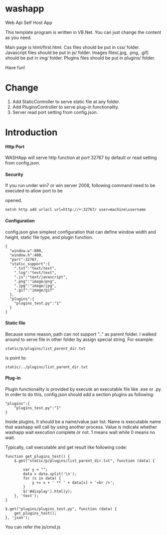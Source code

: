 washapp
=======

Web Api Self Host App

This template program is written in VB.Net.
You can just change the content as you need.

Main page is html/first.html.
Css files should be put in css/ folder.
Javascript files should be put in js/ folder.
Images files(.jpg, .png, .gif) should be put in img/ folder.
Plugins files should be put in plugins/ folder.

Have fun!


Change
=======
1. Add StaticController to serve static file at any folder.
2. Add PluginsController to serve plug-in functionality.
3. Server read port setting from config.json.


Introduction
=======
#### Http Port
WASHApp will serve http function at port 32767 by default or read setting from config.json.

#### Security
If you run under win7 or win server 2008, following command need to be executed to allow port to be 

opened.

    netsh http add urlacl url=http://+:32767/ user=machine\username

#### Configuration
config.json give simplest configuration that can define window width and height, static file type, and plugin function.

    {
      "window.w":800,
      "window.h":400,
      "port":32767,
      "static_support":{
        ".txt":"text/text",
        ".log":"text/text",
        ".js":"text/javascript",
        ".png":"image/png",
        ".jpg":"image/jpg",
        ".gif":"image/gif"
      },
      "plugins":{
        "plugins_test.py":"1"
      }
    }

#### Static file
Because some reason, path can not support ".." as parent folder. I walked around to serve file in other folder by assign special string. For example:

    static/p/plugins/list_parent_dir.txt

is point to:

    static/../plugins/list_parent_dir.txt

#### Plug-in

Plugin functionality is provided by execute an executable file like .exe or .py.
In order to do this, config.json should add a section plugins as following:

    "plugins":{
        "plugins_test.py":"1"
    }
    
Inside plugins, It should be a name/value pair list. Name is executable name that washapp will call by using another process. Value is indicate whether washapp wait execution complete or not. 1 means wait while 0 means no wait.

Typically, call executable and get result like following code:

    function get_plugins_test() {
        $.get("static/p/plugins/list_parent_dir.txt", function (data) {
        
            var y = "";
            data = data.split('\n');
            for (x in data) {
                y += x + ' ** ' + data[x] + '<br />';
            }
            $('#display').html(y);
        }, 'text');
    }
    
    $.get("plugins/plugins_test.py", function (data) {
        get_plugins_test();
    }, 'json');
    
You can refer the js/cmd.js
